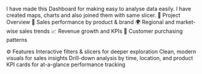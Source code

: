 I have made this Dashboard for making easy to analyse data easily. I have created maps, charts and also joined them with same slicer.
📌 Project Overview
📱 Sales performance by product & brand
🌍 Regional and market-wise sales trends
📈 Revenue growth and KPIs
🛒 Customer purchasing patterns

⚙️ Features
Interactive filters & slicers for deeper exploration
Clean, modern visuals for sales insights
Drill-down analysis by time, location, and product
KPI cards for at-a-glance performance tracking
